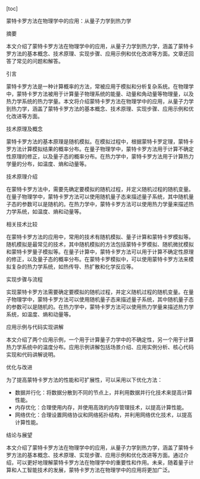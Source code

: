 
[toc]                    
                
                
蒙特卡罗方法在物理学中的应用：从量子力学到热力学

摘要

本文介绍了蒙特卡罗方法在物理学中的应用，从量子力学到热力学，涵盖了蒙特卡罗方法的基本概念、技术原理、实现步骤、应用示例和优化改进等方面。文章还回答了常见的问题和解答。

引言

蒙特卡罗方法是一种计算概率的方法，常被应用于模拟和分析复杂系统。在物理学中，蒙特卡罗方法被用于计算量子物理系统的能量、动量和角动量等物理量，以及热力学系统的热力学量。本文将介绍蒙特卡罗方法在物理学中的应用，从量子力学到热力学，涵盖了蒙特卡罗方法的基本概念、技术原理、实现步骤、应用示例和优化改进等方面。

技术原理及概念

蒙特卡罗方法的基本原理是随机模拟。在模拟过程中，根据蒙特卡罗定理，蒙特卡罗方法计算模拟结果的概率分布。在量子物理学中，蒙特卡罗方法用于计算不确定性原理的修正，以及量子态的概率分布。在热力学中，蒙特卡罗方法用于计算热力学量的分布，如温度、熵和动量等。

技术原理介绍

在蒙特卡罗方法中，需要先确定要模拟的随机过程，并定义随机过程的随机变量。在量子物理学中，蒙特卡罗方法可以使用随机量子态来描述量子系统，其中随机量子态的参数可以是随机的。在热力学中，蒙特卡罗方法可以使用热力学量来描述热力学系统，如温度、熵和动量等。

相关技术比较

在蒙特卡罗方法的应用中，常用的技术有随机模拟、量子计算和蒙特卡罗模拟等。随机模拟是最常见的技术，其中随机模拟的方法包括蒙特卡罗模拟、随机微扰模拟和蒙特卡罗量子模拟等。在量子计算中，蒙特卡罗方法可以用于计算不确定性原理的修正，以及量子态的概率分布。在蒙特卡罗模拟中，可以使用蒙特卡罗方法来模拟复杂的热力学系统，如热传导、热扩散和化学反应等。

实现步骤与流程

实现蒙特卡罗方法需要确定要模拟的随机过程，并定义随机过程的随机变量。在量子物理学中，蒙特卡罗方法可以使用随机量子态来描述量子系统，其中随机量子态的参数可以是随机的。在热力学中，蒙特卡罗方法可以使用热力学量来描述热力学系统，如温度、熵和动量等。

应用示例与代码实现讲解

本文介绍了两个应用示例，一个用于计算量子力学中的不确定性，另一个用于计算热力学系统中的温度分布。应用示例讲解包括场景介绍、应用实例分析、核心代码实现和代码讲解说明。

优化与改进

为了提高蒙特卡罗方法的性能和可扩展性，可以采用以下优化方法：

- 数据并行化：将数据分散到不同的节点上，并利用数据并行化技术来提高计算性能。
- 内存优化：合理使用内存，并使用高效的内存管理技术，以提高计算性能。
- 网络优化：合理设置网络协议和网络拓扑结构，并利用网络优化技术，以提高计算性能。

结论与展望

本文介绍了蒙特卡罗方法在物理学中的应用，从量子力学到热力学，涵盖了蒙特卡罗方法的基本概念、技术原理、实现步骤、应用示例和优化改进等方面。通过介绍，可以更好地理解蒙特卡罗方法在物理学中的重要性和作用。未来，随着量子计算和人工智能技术的发展，蒙特卡罗方法在物理学中的应用将更加广泛。


